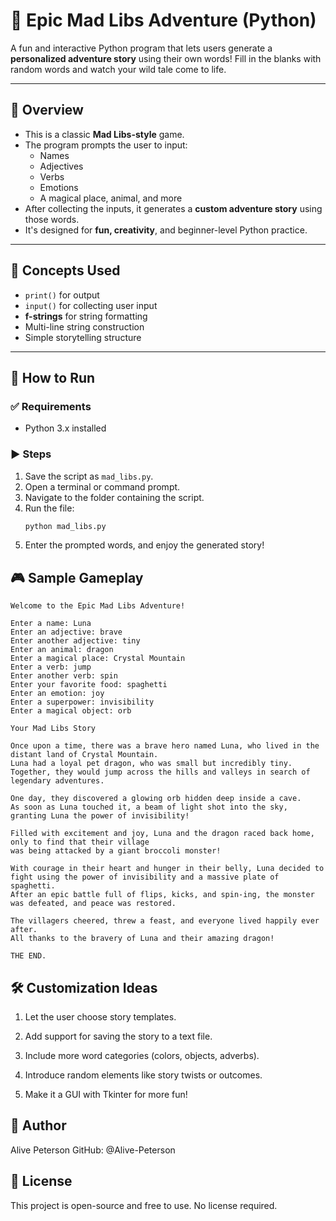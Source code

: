 # 📝 Epic Mad Libs Adventure (Python)

A fun and interactive Python program that lets users generate a **personalized adventure story** using their own words! Fill in the blanks with random words and watch your wild tale come to life.

---

## 📌 Overview

- This is a classic **Mad Libs-style** game.
- The program prompts the user to input:
  - Names
  - Adjectives
  - Verbs
  - Emotions
  - A magical place, animal, and more
- After collecting the inputs, it generates a **custom adventure story** using those words.
- It's designed for **fun, creativity**, and beginner-level Python practice.

---

## 🧠 Concepts Used

- `print()` for output
- `input()` for collecting user input
- **f-strings** for string formatting
- Multi-line string construction
- Simple storytelling structure

---

## 🚀 How to Run

### ✅ Requirements

- Python 3.x installed

### ▶️ Steps

1. Save the script as `mad_libs.py`.
2. Open a terminal or command prompt.
3. Navigate to the folder containing the script.
4. Run the file:
   ```bash
   python mad_libs.py
   ```
5. Enter the prompted words, and enjoy the generated story!

## 🎮 Sample Gameplay
```pgsql
Welcome to the Epic Mad Libs Adventure!

Enter a name: Luna
Enter an adjective: brave
Enter another adjective: tiny
Enter an animal: dragon
Enter a magical place: Crystal Mountain
Enter a verb: jump
Enter another verb: spin
Enter your favorite food: spaghetti
Enter an emotion: joy
Enter a superpower: invisibility
Enter a magical object: orb

Your Mad Libs Story

Once upon a time, there was a brave hero named Luna, who lived in the distant land of Crystal Mountain.
Luna had a loyal pet dragon, who was small but incredibly tiny.
Together, they would jump across the hills and valleys in search of legendary adventures.

One day, they discovered a glowing orb hidden deep inside a cave.
As soon as Luna touched it, a beam of light shot into the sky, granting Luna the power of invisibility!

Filled with excitement and joy, Luna and the dragon raced back home, only to find that their village
was being attacked by a giant broccoli monster!

With courage in their heart and hunger in their belly, Luna decided to fight using the power of invisibility and a massive plate of spaghetti.
After an epic battle full of flips, kicks, and spin-ing, the monster was defeated, and peace was restored.

The villagers cheered, threw a feast, and everyone lived happily ever after.
All thanks to the bravery of Luna and their amazing dragon!

THE END.
```
## 🛠️ Customization Ideas

1. Let the user choose story templates.

2. Add support for saving the story to a text file.

3. Include more word categories (colors, objects, adverbs).

4. Introduce random elements like story twists or outcomes.

4. Make it a GUI with Tkinter for more fun!

## 👤 Author
Alive Peterson
GitHub: @Alive-Peterson


## 🪪 License
This project is open-source and free to use. No license required.